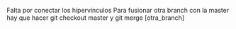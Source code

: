 Falta por conectar los hipervinculos
Para fusionar otra branch con la master hay que hacer git checkout master y git merge [otra_branch]
